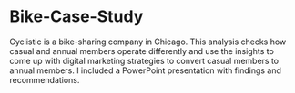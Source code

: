 # Bike-Case-Study
Cyclistic is a bike-sharing company in Chicago. This analysis checks how casual and annual members operate differently and use the insights to come up with digital marketing strategies to convert casual members to annual members. I included a PowerPoint presentation with findings and recommendations.
